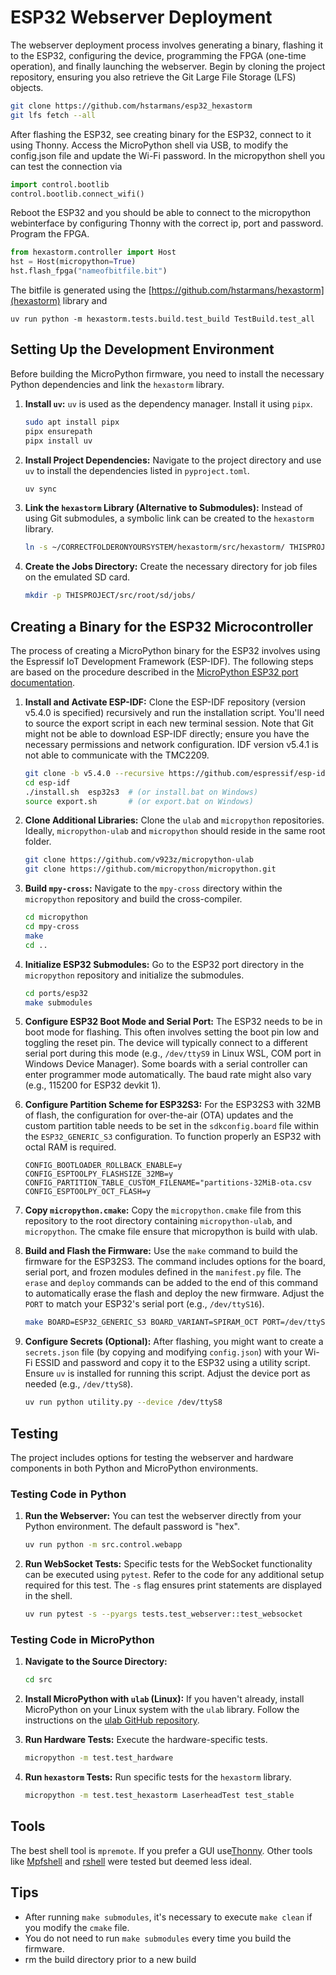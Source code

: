 # ESP32 Webserver Deployment
The webserver deployment process involves generating a binary, flashing it to the ESP32, configuring the device, 
programming the FPGA (one-time operation), and finally launching the webserver.
Begin by cloning the project repository, ensuring you also retrieve the Git Large File Storage (LFS) objects.
```bash
git clone https://github.com/hstarmans/esp32_hexastorm
git lfs fetch --all
``` 
After flashing the ESP32, see creating binary for the ESP32, connect to it using Thonny. Access the MicroPython shell via USB, to modify the config.json file 
and update the Wi-Fi password. In the micropython shell you can test the connection via
```python
import control.bootlib
control.bootlib.connect_wifi()
```
Reboot the ESP32 and you should be able to connect to the micropython webinterface by configuring
Thonny with the correct ip, port and password.
Program the FPGA.
```python
from hexastorm.controller import Host
hst = Host(micropython=True)
hst.flash_fpga("nameofbitfile.bit")
```
The bitfile is generated using the [https://github.com/hstarmans/hexastorm](hexastorm) library and
```shell
uv run python -m hexastorm.tests.build.test_build TestBuild.test_all
```

## Setting Up the Development Environment

Before building the MicroPython firmware, you need to install the necessary Python dependencies and link the `hexastorm` library.

1.  **Install `uv`:**
    `uv` is used as the dependency manager. Install it using `pipx`.
    ```bash
    sudo apt install pipx
    pipx ensurepath
    pipx install uv
    ```

2.  **Install Project Dependencies:**
    Navigate to the project directory and use `uv` to install the dependencies listed in `pyproject.toml`.
    ```bash
    uv sync
    ```

3.  **Link the `hexastorm` Library (Alternative to Submodules):**
    Instead of using Git submodules, a symbolic link can be created to the `hexastorm` library. 
    ```bash
    ln -s ~/CORRECTFOLDERONYOURSYSTEM/hexastorm/src/hexastorm/ THISPROJECT/src/hexastorm
    ```

4.  **Create the Jobs Directory:**
    Create the necessary directory for job files on the emulated SD card.
    ```bash
    mkdir -p THISPROJECT/src/root/sd/jobs/
    ```
## Creating a Binary for the ESP32 Microcontroller

The process of creating a MicroPython binary for the ESP32 involves using the Espressif IoT Development Framework (ESP-IDF). The following steps are based on the procedure described in the [MicroPython ESP32 port documentation](https://github.com/micropython/micropython/tree/master/ports/esp32).

1.  **Install and Activate ESP-IDF:**
    Clone the ESP-IDF repository (version v5.4.0 is specified) recursively and run the installation script. You'll need to source the export script in each new terminal session. Note that Git might not be able to download ESP-IDF directly; ensure you have the necessary permissions and network configuration.
    IDF version v5.4.1 is not able to communicate with the TMC2209.
    ```bash
    git clone -b v5.4.0 --recursive https://github.com/espressif/esp-idf.git
    cd esp-idf
    ./install.sh  esp32s3  # (or install.bat on Windows)
    source export.sh       # (or export.bat on Windows)
    ```

2.  **Clone Additional Libraries:**
    Clone the `ulab` and `micropython` repositories. Ideally, `micropython-ulab` and `micropython` should reside in the same root folder.
    ```bash
    git clone https://github.com/v923z/micropython-ulab
    git clone https://github.com/micropython/micropython.git
    ```

3.  **Build `mpy-cross`:**
    Navigate to the `mpy-cross` directory within the `micropython` repository and build the cross-compiler.
    ```bash
    cd micropython
    cd mpy-cross
    make
    cd ..
    ```

4.  **Initialize ESP32 Submodules:**
    Go to the ESP32 port directory in the `micropython` repository and initialize the submodules.
    ```bash
    cd ports/esp32
    make submodules
    ```

5.  **Configure ESP32 Boot Mode and Serial Port:**
    The ESP32 needs to be in boot mode for flashing. This often involves setting the boot pin low and toggling the reset pin. The device will typically connect to a different serial port during this mode (e.g., `/dev/ttyS9` in Linux WSL, COM port in Windows Device Manager). Some boards with a serial controller can enter programmer mode automatically. The baud rate might also vary (e.g., 115200 for ESP32 devkit 1).

6.  **Configure Partition Scheme for ESP32S3:**
    For the ESP32S3 with 32MB of flash, the configuration for over-the-air (OTA) updates and the custom partition table needs to be set in the `sdkconfig.board` file within the `ESP32_GENERIC_S3` configuration. To function properly an ESP32 with octal RAM is required.
    ```
    CONFIG_BOOTLOADER_ROLLBACK_ENABLE=y
    CONFIG_ESPTOOLPY_FLASHSIZE_32MB=y
    CONFIG_PARTITION_TABLE_CUSTOM_FILENAME="partitions-32MiB-ota.csv
    CONFIG_ESPTOOLPY_OCT_FLASH=y
    ```

7.  **Copy `micropython.cmake`:**
    Copy the `micropython.cmake` file from this repository to the root directory containing `micropython-ulab`, and `micropython`.
    The cmake file ensure that micropython is build with ulab.

8.  **Build and Flash the Firmware:**
    Use the `make` command to build the firmware for the ESP32S3. The command includes options for the board, serial port, and frozen modules defined in the `manifest.py` file. The `erase` and `deploy` commands can be added to the end of this command to automatically erase the flash and deploy the new firmware. Adjust the `PORT` to match your ESP32's serial port (e.g., `/dev/ttyS16`).
    ```bash
    make BOARD=ESP32_GENERIC_S3 BOARD_VARIANT=SPIRAM_OCT PORT=/dev/ttyS16 FROZEN_MANIFEST=/CORRECTROOTFOLDER/esp32_hexastorm/src/manifest.py USER_C_MODULES=../../../../micropython.cmake erase deploy
    ```

9.  **Configure Secrets (Optional):**
    After flashing, you might want to create a `secrets.json` file (by copying and modifying `config.json`) with your Wi-Fi ESSID and password and copy it to the ESP32 using a utility script. Ensure `uv` is installed for running this script. Adjust the device port as needed (e.g., `/dev/ttyS8`).
    ```bash
    uv run python utility.py --device /dev/ttyS8
    ```


## Testing

The project includes options for testing the webserver and hardware components in both Python and MicroPython environments.

### Testing Code in Python

1.  **Run the Webserver:**
    You can test the webserver directly from your Python environment. The default password is "hex".
    ```bash
    uv run python -m src.control.webapp
    ```

2.  **Run WebSocket Tests:**
    Specific tests for the WebSocket functionality can be executed using `pytest`. Refer to the code for any additional setup required for this test. The `-s` flag ensures print statements are displayed in the shell.
    ```bash
    uv run pytest -s --pyargs tests.test_webserver::test_websocket
    ```

### Testing Code in MicroPython

1.  **Navigate to the Source Directory:**
    ```bash
    cd src
    ```

2.  **Install MicroPython with `ulab` (Linux):**
    If you haven't already, install MicroPython on your Linux system with the `ulab` library. Follow the instructions on the [ulab GitHub repository](https://github.com/v923z/micropython-ulab).

3.  **Run Hardware Tests:**
    Execute the hardware-specific tests.
    ```bash
    micropython -m test.test_hardware
    ```

4.  **Run `hexastorm` Tests:**
    Run specific tests for the `hexastorm` library.
    ```bash
    micropython -m test.test_hexastorm LaserheadTest test_stable

## Tools
The best shell tool is `mpremote`. If you prefer a GUI use[Thonny](https://thonny.org/). Other tools like [Mpfshell](https://github.com/wendlers/mpfshell) and [rshell](https://github.com/dhylands/rshell) were tested but deemed less ideal.


## Tips

-   After running `make submodules`, it's necessary to execute `make clean` if you modify the `cmake` file.
-   You do not need to run `make submodules` every time you build the firmware.
-   rm the build directory prior to a new build